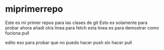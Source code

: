 # miprimerrepo
Este es mi primer repos para las clases de git
Esto es solamente para probar
ahora añadi otra linea para fetch
esta linea es para demostrar como fuciona pull

edito eso para probar que no puedo hacer push sin hacer pull
